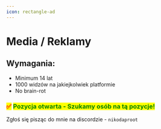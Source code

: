```yaml
---
icon: rectangle-ad
---
```


# Media / Reklamy

## Wymagania:

* Minimum 14 lat
* 1000 widzów na jakiejkolwiek platformie
* No brain-rot

### <mark style="color:red;">✅</mark> <mark style="color:green;">Pozycja otwarta - Szukamy osób na tą pozycje!</mark>

Zgłoś się pisząc do mnie na discordzie - `nikodaproot`

